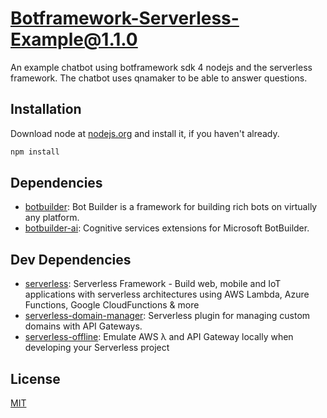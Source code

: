 # Botframework-Serverless-Example@1.1.0

An example chatbot using botframework sdk 4 nodejs and the serverless framework. The chatbot uses qnamaker to be able to answer questions.

## Installation

Download node at [nodejs.org](http://nodejs.org) and install it, if you haven't already.

```sh
npm install
```

## Dependencies

- [botbuilder](https://github.com/Microsoft/botbuilder-js): Bot Builder is a framework for building rich bots on virtually any platform.
- [botbuilder-ai](https://github.com/Microsoft/botbuilder-js): Cognitive services extensions for Microsoft BotBuilder.

## Dev Dependencies

- [serverless](https://github.com/serverless/serverless): Serverless Framework - Build web, mobile and IoT applications with serverless architectures using AWS Lambda, Azure Functions, Google CloudFunctions & more
- [serverless-domain-manager](https://github.com/amplify-education/serverless-domain-manager): Serverless plugin for managing custom domains with API Gateways.
- [serverless-offline](https://github.com/dherault/serverless-offline): Emulate AWS λ and API Gateway locally when developing your Serverless project

## License

[MIT]()
